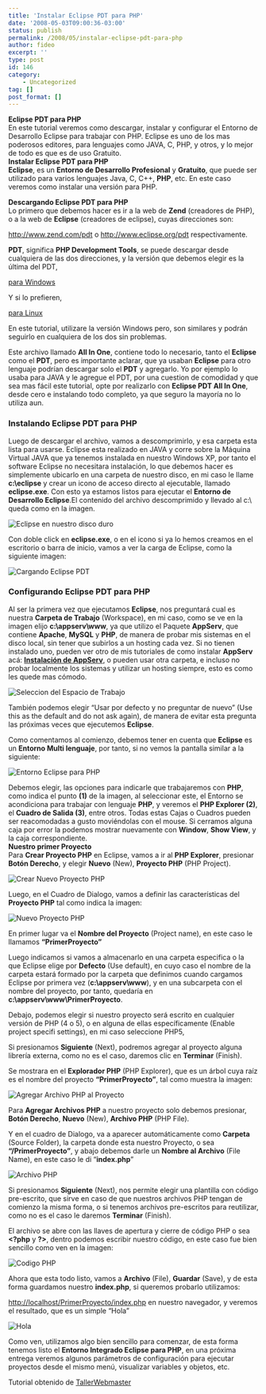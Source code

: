 ```yaml
---
title: 'Instalar Eclipse PDT para PHP'
date: '2008-05-03T09:00:36-03:00'
status: publish
permalink: /2008/05/instalar-eclipse-pdt-para-php
author: fideo
excerpt: ''
type: post
id: 146
category:
    - Uncategorized
tag: []
post_format: []
---
```

**Eclipse PDT para PHP**  
En este tutorial veremos como descargar, instalar y configurar el Entorno de Desarrollo Eclipse para trabajar con PHP. Eclipse es uno de los mas poderosos editores, para lenguajes como JAVA, C, PHP, y otros, y lo mejor de todo es que es de uso Gratuito.  
**Instalar Eclipse PDT para PHP**  
**Eclipse**, es un **Entorno de Desarrollo Profesional** y **Gratuito**, que puede ser utilizado para varios lenguajes Java, C, C++, **PHP**, etc. En este caso veremos como instalar una versión para PHP.  
  
**Descargando Eclipse PDT para PHP**  
Lo primero que debemos hacer es ir a la web de **Zend** (creadores de PHP), o a la web de **Eclipse** (creadores de eclipse), cuyas direcciones son:

<http://www.zend.com/pdt> o <http://www.eclipse.org/pdt> respectivamente.

**PDT**, significa **PHP Development Tools**, se puede descargar desde cualquiera de las dos direcciones, y la versión que debemos elegir es la última del PDT,

[para Windows](http://downloads.zend.com/pdt/all-in-one/pdt-1.0.0.R20070917-debugger-5.2.10.v20070905-all-in-one-win32.zip)

Y si lo prefieren,

[para Linux](http://downloads.zend.com/pdt/all-in-one/pdt-1.0.0.R20070917-debugger-5.2.10.v20070905-all-in-one-linux-gtk.tar.gz)

En este tutorial, utilizare la versión Windows pero, son similares y podrán seguirlo en cualquiera de los dos sin problemas.

Este archivo llamado **All In One**, contiene todo lo necesario, tanto el **Eclipse** como el **PDT**, pero es importante aclarar, que ya usaban **Eclipse** para otro lenguaje podrían descargar solo el **PDT** y agregarlo. Yo por ejemplo lo usaba para JAVA y le agregue el PDT, por una cuestion de comodidad y que sea mas fácil este tutorial, opte por realizarlo con **Eclipse PDT All In One**, desde cero e instalando todo completo, ya que seguro la mayoría no lo utiliza aun.

### Instalando Eclipse PDT para PHP

Luego de descargar el archivo, vamos a descomprimirlo, y esa carpeta esta lista para usarse. Eclipse esta realizado en JAVA y corre sobre la Máquina Virtual JAVA que ya tenemos instalada en nuestro Windows XP, por tanto el software Eclipse no necesitara instalación, lo que debemos hacer es simplemente ubicarlo en una carpeta de nuestro disco, en mi caso le llame **c:\\eclipse** y crear un icono de acceso directo al ejecutable, llamado **eclipse.exe**. Con esto ya estamos listos para ejecutar el **Entorno de Desarrollo Eclipse**.El contenido del archivo descomprimido y llevado al c:\\ queda como en la imagen.

![Eclipse en nuestro disco duro](http://www.tallerwebmaster.com/imgarticulos/125/carpeta-eclipse.gif)

Con doble click en **eclipse.exe**, o en el icono si ya lo hemos creamos en el escritorio o barra de inicio, vamos a ver la carga de Eclipse, como la siguiente imagen:

![Cargando Eclipse PDT](http://www.tallerwebmaster.com/imgarticulos/125/ejecutar-eclipse.jpg)

### Configurando Eclipse PDT para PHP

Al ser la primera vez que ejecutamos **Eclipse**, nos preguntará cual es nuestra **Carpeta de Trabajo** (Workspace), en mi caso, como se ve en la imagen elijo **c:\\appserv\\www**, ya que utilizo el Paquete **AppServ**, que contiene **Apache**, **MySQL** y **PHP**, de manera de probar mis sistemas en el disco local, sin tener que subirlos a un hosting cada vez. Si no tienen instalado uno, pueden ver otro de mis tutoriales de como instalar **AppServ** acá: [**Instalación de AppServ**](http://www.tallerwebmaster.com/Tutorial-Instalacion-de-AppServ-PHP-Apache-MySQL-c-67.html), o pueden usar otra carpeta, e incluso no probar localmente los sistemas y utilizar un hosting siempre, esto es como les quede mas cómodo.

![Seleccion del Espacio de Trabajo](http://www.tallerwebmaster.com/imgarticulos/125/espacio-trabajo.gif)

También podemos elegir “Usar por defecto y no preguntar de nuevo” (Use this as the default and do not ask again), de manera de evitar esta pregunta las próximas veces que ejecutemos **Eclipse**.

Como comentamos al comienzo, debemos tener en cuenta que **Eclipse** es un **Entorno Multi lenguaje**, por tanto, si no vemos la pantalla similar a la siguiente:

![Entorno Eclipse para PHP](http://www.tallerwebmaster.com/imgarticulos/125/entorno-eclipse.gif)

Debemos elegir, las opciones para indicarle que trabajaremos con **PHP**, como indica el punto **(1)** de la imagen, al seleccionar este, el Entorno se acondiciona para trabajar con lenguaje **PHP**, y veremos el **PHP Explorer (2)**, el **Cuadro de Salida (3)**, entre otros. Todas estas Cajas o Cuadros pueden ser reacomodadas a gusto moviéndolas con el mouse. Si cerramos alguna caja por error la podemos mostrar nuevamente con **Window**, **Show View**, y la caja correspondiente.  
**Nuestro primer Proyecto**  
Para **Crear Proyecto PHP** en Eclipse, vamos a ir al **PHP Explorer**, presionar **Botón Derecho**, y elegir **Nuevo** (New), **Proyecto PHP** (PHP Project).

![Crear Nuevo Proyecto PHP](http://www.tallerwebmaster.com/imgarticulos/125/proyecto-php.gif)

Luego, en el Cuadro de Dialogo, vamos a definir las características del **Proyecto PHP** tal como indica la imagen:

![Nuevo Proyecto PHP](http://www.tallerwebmaster.com/imgarticulos/125/nombre-proyecto.gif)

En primer lugar va el **Nombre del Proyecto** (Project name), en este caso le llamamos **“PrimerProyecto”**

Luego indicamos si vamos a almacenarlo en una carpeta especifica o la que Eclipse elige por **Defecto** (Use default), en cuyo caso el nombre de la carpeta estará formado por la carpeta que definimos cuando cargamos Eclipse por primera vez (**c:\\appserv\\www**), y en una subcarpeta con el nombre del proyecto, por tanto, quedaría en **c:\\appserv\\www\\PrimerProyecto**.

Debajo, podemos elegir si nuestro proyecto será escrito en cualquier versión de PHP (4 o 5), o en alguna de ellas específicamente (Enable project specifi settings), en mi caso seleccione PHP5,

Si presionamos **Siguiente** (Next), podremos agregar al proyecto alguna librería externa, como no es el caso, daremos clic en **Terminar** (Finish).

Se mostrara en el **Explorador PHP** (PHP Explorer), que es un árbol cuya raíz es el nombre del proyecto **“PrimerProyecto”**, tal como muestra la imagen:

![Agregar Archivo PHP al Proyecto](http://www.tallerwebmaster.com/imgarticulos/125/archivo-php.gif)

Para **Agregar Archivos PHP** a nuestro proyecto solo debemos presionar, **Botón Derecho**, **Nuevo** (New), **Archivo PHP** (PHP File).

Y en el cuadro de Dialogo, va a aparecer automáticamente como **Carpeta** (Source Folder), la carpeta donde esta nuestro Proyecto, o sea **“/PrimerProyecto”**, y abajo debemos darle un **Nombre al Archivo** (File Name), en este caso le di “**index.php**”

![Archivo PHP](http://www.tallerwebmaster.com/imgarticulos/125/nuevo-php.gif)

Si presionamos **Siguiente** (Next), nos permite elegir una plantilla con código pre-escrito, que sirve en caso de que nuestros archivos PHP tengan de comienzo la misma forma, o si tenemos archivos pre-escritos para reutilizar, como no es el caso le daremos **Terminar** (Finish).

El archivo se abre con las llaves de apertura y cierre de código PHP o sea **&lt;?php** y **?&gt;**, dentro podemos escribir nuestro código, en este caso fue bien sencillo como ven en la imagen:

![Codigo PHP](http://www.tallerwebmaster.com/imgarticulos/125/proyecto-hola.gif)

Ahora que esta todo listo, vamos a **Archivo** (File), **Guardar** (Save), y de esta forma guardamos nuestro **index.php**, si queremos probarlo utilizamos:

<http://localhost/PrimerProyecto/index.php> en nuestro navegador, y veremos el resultado, que es un simple “Hola”

![Hola](http://www.tallerwebmaster.com/imgarticulos/125/resultado-final.gif)

Como ven, utilizamos algo bien sencillo para comenzar, de esta forma tenemos listo el **Entorno Integrado Eclipse para PHP**, en una próxima entrega veremos algunos parámetros de configuración para ejecutar proyectos desde el mismo menú, visualizar variables y objetos, etc.

Tutorial obtenido de [TallerWebmaster](http://www.tallerwebmaster.com/Tutorial-Instalar-Eclipse-PDT-para-PHP-c-125.htm "TallerWebmaster")